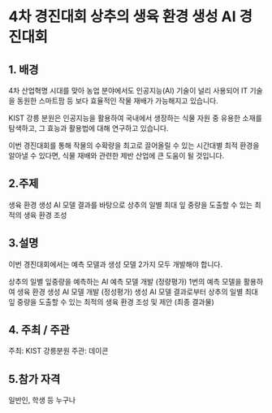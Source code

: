 # 4차 경진대회 상추의 생육 환경 생성 AI 경진대회
## 1. 배경
4차 산업혁명 시대를 맞아 농업 분야에서도 인공지능(AI) 기술이 널리 사용되어 IT 기술을 동원한 스마트팜 등 보다 효율적인 작물 재배가 가능해지고 있습니다.

KIST 강릉 분원은 인공지능을 활용하여 국내에서 생장하는 식물 자원 중 유용한 소재를 탐색하고, 그 효능과 활용법에 대해 연구하고 있습니다.

이번 경진대회를 통해 작물의 수확량을 최고로 끌어올릴 수 있는 시간대별 최적 환경을 알아낼 수 있다면, 식물 재배와 관련한 제반 산업에 큰 도움이 될 것입니다.



## 2.주제
생육 환경 생성 AI 모델 결과를 바탕으로 상추의 일별 최대 잎 중량을 도출할 수 있는 최적의 생육 환경 조성



## 3.설명
이번 경진대회에서는 예측 모델과 생성 모델 2가지 모두 개발해야 합니다.

상추의 일별 잎중량을 예측하는 AI 예측 모델 개발 (정량평가)
1번의 예측 모델을 활용하여 생육 환경 생성 AI 모델 개발 (정성평가)
생성 AI 모델 결과로부터 상추의 일별 최대 잎 중량을 도출할 수 있는 최적의 생육 환경 조성 및 제안 (최종 결과물)

## 4. 주최 / 주관
주최: KIST 강릉분원
주관: 데이콘


## 5.참가 자격
일반인, 학생 등 누구나
